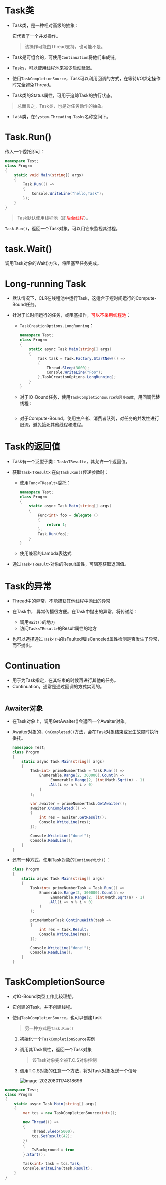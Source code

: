# Task类

- Task类，是一种相对高级的抽象：

  它代表了一个并发操作。

  > 该操作可能由Thread支持，也可能不是。

- Task是可组合的，可使用`Continuation`将他们串成链。
- Tasks，可以使用线程池来减少启动延迟。
- 使用`TaskCompletionSource`，Task可以利用回调的方式，在等待I/O绑定操作时完全避免Thread。

- Task类的Status属性，可用于追踪Task的执行状态。

> 总而言之，Task类，也是对任务动作的抽象。



- Task类，在`System.Threading.Tasks`名称空间下。





# Task.Run()

传入一个委托即可：

```CS
namespace Test;
class Progrm
{
    static void Main(string[] args)
    {
        Task.Run(() =>
        {
            Console.WriteLine("hello,Task");
        });
    }
}
```

>Task默认使用线程池（即<font color="red">后台线程</font>）。



`Task.Run()`，返回一个Task对象，可以用它来监视其过程。



# task.Wait()

调用Task对象的Wait()方法，将阻塞至任务完成。



# Long-running Task

- 默认情况下，CLR在线程池中运行Task，这适合于短时间运行的Compute-Bound任务。

- 针对于长时间运行的任务，或阻塞操作，<font color="Red">可以不采用线程池</font>：

  - `TaskCreationOptions.LongRunning`：

    ```cs
    namespace Test;
    class Progrm
    {
        static async Task Main(string[] args)
        {
            Task task = Task.Factory.StartNew(() =>
            {
                Thread.Sleep(3000);
                Console.WriteLine("Foo");
            },TaskCreationOptions.LongRunning);
        }
    }
    ```

  - 对于IO-Bound任务，使用`TaskCompletionSource和异步函数`，用回调代替线程：

    ```cs
    
    ```

  - 对于Compute-Bound，使用生产者、消费者队列，对任务的并发性进行限流，避免饿死其他线程和进程。

  

# Task的返回值

- Task有一个泛型子类：`Task<TResult>`，其允许一个返回值。

- 获取`Task<TResult>`:在向`Task.Run()`传递参数时：

  - 使用`Func<TResult>`委托：

    ```cs
    namespace Test;
    class Progrm
    {
        static async Task Main(string[] args)
        {
            Func<int> foo = delegate ()
            {
                return 1;
            };
            Task.Run(foo);
        }
    }
    ```

  - 使用兼容的Lambda表达式

    

- 通过`Task<TResult>`对象的Result属性，可阻塞获取返回值。



# Task的异常

- Thread中的异常，不能捕获其他线程中抛出的异常

  

- 在Task中， 异常传播很方便。在Task中抛出的异常，将传递给：

  - 调用`Wait()`的地方
  - 访问`Task<TResult>`的Result属性的地方

- 也可以选择通过`Task<T>`的IsFaulted和IsCanceled属性检测是否发生了异常，而不抛出。



# Continuation

- 用于为Task指定，在其结束的时候再进行其他的任务。
- Continuation，通常是通过回调的方式实现的。



```cs

```





## Awaiter对象

- 在Task对象上，调用GetAwaiter()会返回一个Awaiter对象。

- Awaiter对象的，`OnCompleted()`方法，会在Task对象结束或发生故障时执行委托。

  ```cs
  namespace Test;
  class Progrm
  {
      static async Task Main(string[] args)
      {
          Task<int> primeNumberTask = Task.Run(() =>
              Enumerable.Range(2, 300000).Count(n =>
                   Enumerable.Range(2, (int)Math.Sqrt(n) - 1)
                  .All(i => n % i > 0)
              )
          );
  
          var awaiter = primeNumberTask.GetAwaiter();
          awaiter.OnCompleted(() =>
          {
              int res = awaiter.GetResult();
              Console.WriteLine(res);
          });
  
          Console.WriteLine("done!");
          Console.ReadLine();
      }
  }
  ```

- 还有一种方式，使用Task对象的`ContinueWith()`：

  ```cs
  class Progrm
  {
      static async Task Main(string[] args)
      {
          Task<int> primeNumberTask = Task.Run(() =>
              Enumerable.Range(2, 300000).Count(n =>
                   Enumerable.Range(2, (int)Math.Sqrt(n) - 1)
                  .All(i => n % i > 0)
              )
          );
  
          primeNumberTask.ContinueWith(task =>
          {
              int res = task.Result;
              Console.WriteLine(res);
          });
  
          Console.WriteLine("done!");
          Console.ReadLine();
      }
  }
  ```

  

# TaskCompletionSource

- 对IO-Bound类型工作比较理想。
- 它创建的Task，并不创建线程。

- 使用`TaskCompletionSource`，也可以创建Task

  > 另一种方式是`Task.Run()`

  1. 初始化一个`TaskCompletionSource`实例

  2. 调用其Task属性，返回一个Task对象

     > 该Task对象完全被T.C.S对象控制

  3. 调用T.C.S对象的任意一个方法，将对Task对象发送一个信号

     ![image-20220801174818696](Task.assets/image-20220801174818696.png)



```cs
namespace Test;
class Progrm
{
    static async Task Main(string[] args)
    {
        var tcs = new TaskCompletionSource<int>();

        new Thread(() =>
        {
            Thread.Sleep(5000);
            tcs.SetResult(42);
        })
        {
            IsBackground = true
        }.Start();

        Task<int> task = tcs.Task;
        Console.WriteLine(task.Result);
    }
}
```






















